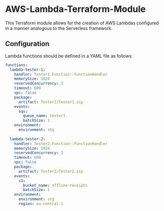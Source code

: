 # AWS-Lambda-Terraform-Module

This Terraform  module allows for the creation of AWS Lambdas configured in a manner analogous to the Serverless framework.

## Configuration

Lambda functions should be defined in a YAML file as follows:

```yaml
functions:
  lambda-tester-1:
    handler: Tester1.Function::FunctionHandler
    memorySize: 1024
    reservedConcurrency: 3
    timeout: 600
    vpc: false
    package:
      artifact: Tester1/Tester1.zip
    events:
      sqs:
        queue_name: tester1
        batchSize: 1
    environment:
      environment: stg
     
  lambda-tester-2:
    handler: Tester2.Function::FunctionHandler
    memorySize: 1024
    reservedConcurrency: 3
    timeout: 600
    vpc: false
    package:
      artifact: Tester2/Tester2.zip
    events:
      s3:
        bucket_name: offline-receipts
        batchSize: 1
    environment:
      environment: stg
      region: eu-central-1
